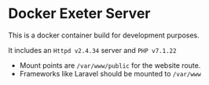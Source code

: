 # Docker Exeter Server

This is a docker container build for development purposes.

It includes an `Httpd v2.4.34` server and `PHP v7.1.22`

 - Mount points are `/var/www/public` for the website route.
 - Frameworks like Laravel should be mounted to `/var/www`
